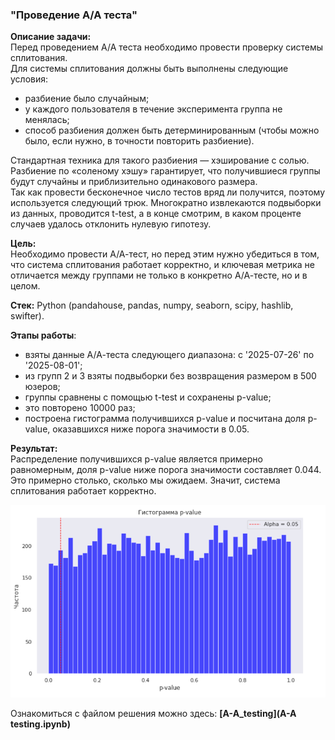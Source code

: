 ### "Проведение А/А теста"

**Описание задачи:**  
Перед проведением А/А теста необходимо провести проверку системы сплитования.  
Для системы сплитования должны быть выполнены следующие условия:  
- разбиение было случайным;
- у каждого пользователя в течение эксперимента группа не менялась;
- способ разбиения должен быть детерминированным (чтобы можно было, если нужно, в точности повторить разбиение).  

Стандартная техника для такого разбиения — хэширование с солью. Разбиение по «соленому хэшу» гарантирует, что получившиеся группы будут случайны и приблизительно одинакового размера.    
Так как провести бесконечное число тестов вряд ли получится, поэтому используется следующий трюк. Многократно извлекаются подвыборки из данных, проводится t-test, а в конце смотрим, в каком проценте случаев удалось отклонить нулевую гипотезу.

**Цель:**  
Необходимо провести А/А-тест, но перед этим нужно убедиться в том, что система сплитования работает корректно, и ключевая метрика не отличается между группами не только в конкретно А/А-тесте, но и в целом.

**Стек:**
Python (pandahouse, pandas, numpy, seaborn, scipy, hashlib, swifter).

**Этапы работы**:  
- взяты данные А/А-теста следующего диапазона: с '2025-07-26' по '2025-08-01';  
- из групп 2 и 3 взяты подвыборки без возвращения размером в 500 юзеров;  
- группы сравнены с помощью t-test и сохранены p-value;  
- это повторено 10000 раз;  
- построена гистограмма получившихся p-value и посчитана доля p-value, оказавшихся ниже порога значимости в 0.05.

**Результат:**  
Распределение получившихся p-value является примерно равномерным, доля p-value ниже порога значимости составляет 0.044. Это примерно столько, сколько мы ожидаем. Значит, система сплитования работает корректно.  

![скриншот](Screenshot.png)

Ознакомиться с файлом решения можно здесь: **[A-A_testing](A-A testing.ipynb)**

